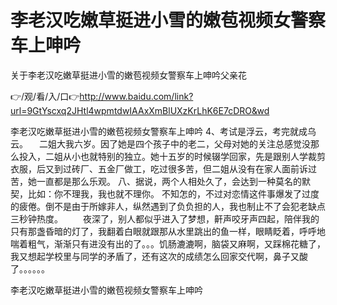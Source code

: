 # 李老汉吃嫩草挺进小雪的嫩苞视频女警察车上呻吟
关于李老汉吃嫩草挺进小雪的嫩苞视频女警察车上呻吟父亲花

👉/观/看/入/口👉http://www.baidu.com/link?url=9GtYscxq2JHtl4wpmtdwIAAxXmBlUXzKrLhK6E7cDRO&wd

李老汉吃嫩草挺进小雪的嫩苞视频女警察车上呻吟	4、考试是浮云，考完就成乌云。
　二姐大我六岁。因了她是四个孩子中的老二，父母对她的关注总感觉没那么投入，二姐从小也就特别的独立。她十五岁的时候辍学回家，先是跟别人学裁剪衣服，后又到过砖厂、五金厂做工，吃过很多苦，但二姐从没有在家人面前诉过苦，她一直都是那么乐观。
	八、据说，两个人相处久了，会达到一种莫名的默契，比如：你不理我，我也就不理你。
不知怎的，不过对恋情这件事爆发了过度的疲倦。倒不是由于所嫁非人，纵然遇到了负负担的人，我也制止不了会犯老缺点三秒钟热度。
　　夜深了，别人都似乎进入了梦想，鼾声咬牙声四起，陪伴我的只有那盏昏暗的灯了，我翻着白眼就跟那从水里跳出的鱼一样，眼睛眨着，呼呼地喘着粗气，渐渐只有进没有出的了。。。饥肠漉漉啊，脑袋又麻啊，又踩棉花糖了，我又想起学校里与同学的矛盾了，还有这次的成绩怎么回家交代啊，鼻子又酸了。。。。。。

李老汉吃嫩草挺进小雪的嫩苞视频女警察车上呻吟
